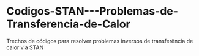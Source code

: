 # Codigos-STAN---Problemas-de-Transferencia-de-Calor
Trechos de códigos para resolver problemas inversos de transferência de calor via STAN
